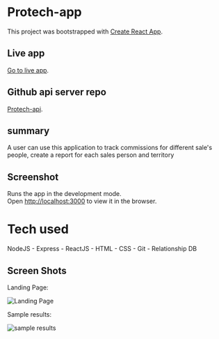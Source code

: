 # Protech-app

This project was bootstrapped with [Create React App](https://github.com/facebook/create-react-app).

## Live app

[Go to live app](https://protech-app.vercel.app/collection).

## Github api server repo

[Protech-api](https://github.com/dadetifa1/Protech-api).

## summary 

A user can use this application to track commissions for different sale's people, create a report for each sales person and territory 



## Screenshot

Runs the app in the development mode.\
Open [http://localhost:3000](http://localhost:3000) to view it in the browser.


# Tech used 
NodeJS - Express - ReactJS - HTML - CSS - Git - Relationship DB







## Screen Shots
Landing Page:

![Landing Page](screenshots/Start.jpg)

Sample results:

![sample results](screenshots/Search.jpg)
